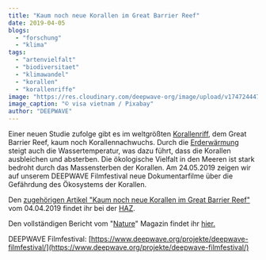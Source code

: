 ```yaml
---
title: "Kaum noch neue Korallen im Great Barrier Reef"
date: 2019-04-05
blogs: 
  - "forschung"
  - "klima"
tags: 
  - "artenvielfalt"
  - "biodiversitaet"
  - "klimawandel"
  - "korallen"
  - "korallenriffe"
image: "https://res.cloudinary.com/deepwave-org/image/upload/v1747244473/deepwave.org/fish-288988_1920.jpg"
image_caption: "© visa vietnam / Pixabay"
author: "DEEPWAVE"
---
```


Einer neuen Studie zufolge gibt es im weltgrößten [Korallenriff,](https://www.deepwave.org/die-ozeane/korallen/) dem Great Barrier Reef, kaum noch Korallennachwuchs. Durch die [Erderwärmung](https://www.deepwave.org/die-ozeane/klimawandel/) steigt auch die Wassertemperatur, was dazu führt, dass die Korallen ausbleichen und absterben. Die ökologische Vielfalt in den Meeren ist stark bedroht durch das Massensterben der Korallen. Am 24.05.2019 zeigen wir auf unserem DEEPWAVE Filmfestival neue Dokumentarfilme über die Gefährdung des Ökosystems der Korallen.

Den [zugehörigen Artikel "Kaum noch neue Korallen im Great Barrier Reef"](https://www.haz.de/Nachrichten/Wissen/Uebersicht/Klimawandel-Kaum-noch-neue-Korallen-im-Great-Barrier-Reef) vom 04.04.2019 findet ihr bei der [HAZ](https://www.haz.de/).

Den vollständigen Bericht vom "[Nature](https://www.nature.com/)" Magazin findet ihr [hier.](https://www.nature.com/articles/s41586-019-1081-y)

DEEPWAVE Filmfestival: [https://www.deepwave.org/projekte/deepwave-filmfestival/](https://www.deepwave.org/projekte/deepwave-filmfestival/)
